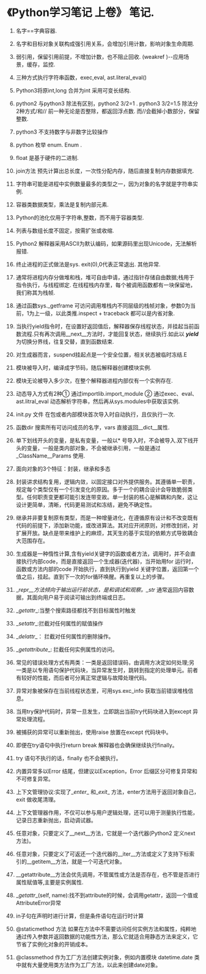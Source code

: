 # 《Python学习笔记 上卷》 笔记.

1. 名字==字典容器.
2. 名字和目标对象关联构成强引用关系，会增加引用计数，影响对象生命周期.
3. 弱引用，保留引用前提，不增加计数，也不阻止回收.  (weakref )--应用场景，缓存，监控.
4. 三种方式执行字符串函数，exec,eval, ast.literal_eval()
5. Python3将原int,long 合并为int 采用可变长结构.
6. python2 与python3 除法有区别，python2 3/2=1 . python3 3/2=1.5 除法分2种方式/和// 前一种无论是否整除，都返回浮点数. 而//会截掉小数部分，保留整数.
7. python3 不支持数字与非数字比较操作
8. python 枚举 enum. Enum  .
9. float 是基于硬件的二进制.
10. join方法 预先计算出总长度，一次性分配内存，随后直接复制内存数据填充.
11. 字符串可能是进程中实例数量最多的类型之一，因为对象的名字就是字符串实例.
12. 容器类数据类型，乘法是复制内部元素.
13. Python的池化仅用于字符串,整数，而不用于容器类型.
14. 列表与数组长度不固定，按需扩张或收缩.
15. Python2 解释器采用ASCII为默认编码，如果源码里出现Unicode，无法解析报错.
16. 终止进程的正式做法是sys. exit(0),0代表正常退出. 其他异常.
17. 通常将进程内存分做堆和栈，堆可自由申请，通过指针存储自由数据;栈用于指令执行，与线程绑定. 在线程栈内存里，每个被调用函数都有一块保留地，我们称其为栈帧.
18. 通过函数sys._getframe 可访问调用堆栈内不同层级的栈帧对象，参数0为当前，1为上一级，以此类推.inspect + traceback 都可以是内省对象.
19. 当执行yield指令时，在设置好返回值后，解释器保存线程状态，并挂起当前函数流程.只有再次调用__next__方法时，才能回复状态，继续执行.如此以 ***yield***  为切换分界线，往复交替，直到函数结束.
20. 对生成器而言，suspend挂起点是一个安全位置，相关状态被临时冻结.E
21. 模块被导入时，编译成字节码，随后解释器创建模块实例.
22. 模块无论被导入多少次，在整个解释器进程内部仅有一个实例存在.

23. 动态导入方式有2种① 通过importlib.import_module ② 通过exec、eval、ast.litral_eval 动态解析字符串，然后再从sys.modules中获取该实例.

24. init.py 文件 在包或者内部模块首次导入时自动执行，且仅执行一次.

25. 函数dir 搜索所有可访问成员的名字，vars 直接返回__dict__属性.
26. 单下划线开头的变量，是私有变量，一般以* 号导入时，不会被导入.双下线开头的变量，一般是类内部对象，不会被继承引用，一般是通过_ClassName__Params 使用.

27. 面向对象的3个特征：封装，继承和多态
28. 封装讲求结构复用，逻辑内敛，以固定接口对外提供服务。其遵循单一职责，规定每个类型仅有一个引发变化的原因。多于一个的耦合设计会导致脆弱类型。任何职责变更都可能引发连带变故。单一封装的核心是解耦和内聚，这让设计更简单，清晰，代码更易测试和冻结，避免不确定性。
29. 继承并非要复制原有类型，而是一种增量进化，在遵循原有设计和不改变既有代码的前提下，添加新功能，或改进算法。其对应开闭原则，对修改封闭，对扩展开放。缺点是带来维护上的麻烦，其天生的基于实现的依赖方式导致耦合大范围存在。

30. 生成器是一种惰性计算,含有yield关键字的函数或者方法，调用时，并不会直接执行内部code，而是直接返回一个生成器(迭代器)，当开始用for 运行时，函数或方法内部的code 开始执行，直到执行到yield 关键字位置，返回第一个值之后，挂起。直到下一次的for循环唤醒。再重复以上的步骤。
31. \__repr__方法倾向于输出运行前状态，是和调试和观察。\__str__ 通常返回内容数据，其面向用户易于阅读可输出到终端或日志。
32. \__getattr__:当整个搜索路径都找不到目标属性时触发
33. \__setattr__:拦截对任何属性的赋值操作
34. \__delattr__： 拦截对任何属性的删除操作。
35. \__getattribute__: 拦截任何实例属性的访问。
36. 常见的错误处理方式有两类：一类是返回错误码，由调用方决定如何处理;另一类是以专用语句保护代码块，当异常发生时，跳转到指定的处理单元。前者有较好的性能，而后者可分离正常逻辑与故障处理代码。
37. 异常对象被保存在当前线程状态里，可用sys.exc_info 获取当前错误堆栈信息。
38. 当用try保护代码时，异常一旦发生，立即跳出当前try代码块进入到except 异常处理流程。
39. 被捕获的异常可以重新抛出，使用raise 放置在except 代码块中。
40. 即便在try语句中执行return break 解释器也会确保继续执行finally。
41. try 语句不执行的话，finally 也不会被执行。
42. 内置异常多以Error 结尾，但建议以Exception，Error 后缀区分可修复异常和不可修复异常。
43. 上下文管理协议:实现了\__enter__ 和\__exit__ 方法，enter方法用于返回对象自己，exit 做收尾清理。
44. 上下文管理器作用，不仅可以参与用户逻辑处理，还可以用于测量执行性能，记录日志重新抛出，启动调试器。
45. 任意对象，只要定义了\__next__方法，它就是一个迭代器(Python2 定义next方法)。
46. 任意对象，只要定义了可返还一个迭代器的\__iter__方法或定义了支持下标索引的\__getitem__方法，就是一个可迭代对象。
47. \__getattribute__方法会优先调用，不管属性或方法是否存在，也不管是否进行属性赋值等,主要是实例属性.
48. \__getattr__(self, name):找不到attribute的时候，会调用getattr，返回一个值或AttributeError异常
49. in子句在声明时进行计算，但是条件语句在运行时计算
50. @staticmethod 方法 如果在方法中不需要访问任何实例方法和属性，纯粹地通过传入参数并返回数据的功能性方法，那么它就适合用静态方法来定义，它节省了实例化对象的开销成本。
51. @classmethod  作为工厂方法创建实例对象，例如内置模块 datetime.date 类中就有大量使用类方法作为工厂方法，以此来创建date对象。